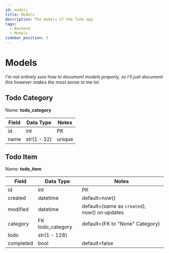 ```yaml
---
id: models
title: Models
description: The models of the Todo app
tags:
  - Backend
  - Models
sidebar_position: 3
---
```


# Models

*I'm not entirely sure how to document models properly, so I'll just document this 
however makes the most sense to me lol.*

## Todo Category

Name: **todo_category**

| Field | Data Type   | Notes  |
| ----- | ----------- | ------ |
| id    | int         | PK     |
| name  | str(1 - 32) | unique |

## Todo Item

Name: **todo_item**

| Field     | Data Type        | Notes                                         |
| --------- | ---------------- | --------------------------------------------- |
| id        | int              | PK                                            |
| created   | datetime         | default=now()                                 |
| modified  | datetime         | default=(same as `created`), now() on updates |
| category  | FK todo_category | default=(FK to "None" Category)               |
| todo      | str(1 - 128)     |                                               |
| completed | bool             | default=false                                 |
